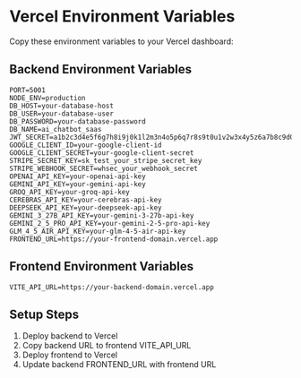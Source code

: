 # Vercel Environment Variables

Copy these environment variables to your Vercel dashboard:

## Backend Environment Variables
```
PORT=5001
NODE_ENV=production
DB_HOST=your-database-host
DB_USER=your-database-user
DB_PASSWORD=your-database-password
DB_NAME=ai_chatbot_saas
JWT_SECRET=a1b2c3d4e5f6g7h8i9j0k1l2m3n4o5p6q7r8s9t0u1v2w3x4y5z6a7b8c9d0e1f2g3h4i5j6k7l8m9n0
GOOGLE_CLIENT_ID=your-google-client-id
GOOGLE_CLIENT_SECRET=your-google-client-secret
STRIPE_SECRET_KEY=sk_test_your_stripe_secret_key
STRIPE_WEBHOOK_SECRET=whsec_your_webhook_secret
OPENAI_API_KEY=your-openai-api-key
GEMINI_API_KEY=your-gemini-api-key
GROQ_API_KEY=your-groq-api-key
CEREBRAS_API_KEY=your-cerebras-api-key
DEEPSEEK_API_KEY=your-deepseek-api-key
GEMINI_3_27B_API_KEY=your-gemini-3-27b-api-key
GEMINI_2_5_PRO_API_KEY=your-gemini-2-5-pro-api-key
GLM_4_5_AIR_API_KEY=your-glm-4-5-air-api-key
FRONTEND_URL=https://your-frontend-domain.vercel.app
```

## Frontend Environment Variables
```
VITE_API_URL=https://your-backend-domain.vercel.app
```

## Setup Steps
1. Deploy backend to Vercel
2. Copy backend URL to frontend VITE_API_URL
3. Deploy frontend to Vercel
4. Update backend FRONTEND_URL with frontend URL